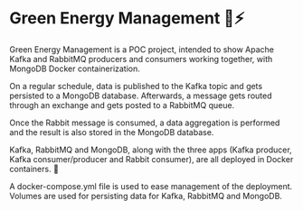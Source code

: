 # Green Energy Management 🍃⚡

Green Energy Management is a POC project, intended to show Apache Kafka and RabbitMQ producers and consumers working together, with MongoDB Docker containerization.

On a regular schedule, data is published to the Kafka topic and gets persisted to a MongoDB database. Afterwards, a message gets routed through an exchange and gets posted to a RabbitMQ queue.

Once the Rabbit message is consumed, a data aggregation is performed and the result is also stored in the MongoDB database.

Kafka, RabbitMQ and MongoDB, along with the three apps (Kafka producer, Kafka consumer/producer and Rabbit consumer), are all deployed in Docker containers. 🐋

A docker-compose.yml file is used to ease management of the deployment. Volumes are used for persisting data for Kafka, RabbitMQ and MongoDB.